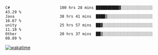<!--START_SECTION:waka-->

```text
C#                      100 hrs 28 mins ██████████▓░░░░░░░░░░░░░░   43.29 %
Java                    38 hrs 41 mins  ████▒░░░░░░░░░░░░░░░░░░░░   16.67 %
unity                   25 hrs 57 mins  ██▓░░░░░░░░░░░░░░░░░░░░░░   11.18 %
Other                   20 hrs 37 mins  ██▒░░░░░░░░░░░░░░░░░░░░░░   08.89 %
```

<!--END_SECTION:waka-->
[![wakatime](https://wakatime.com/badge/user/6c2f442e-41b4-42e3-bc06-d5d8203ad1da.svg)](https://wakatime.com/@6c2f442e-41b4-42e3-bc06-d5d8203ad1da)
